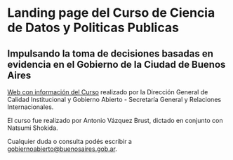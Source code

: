 # Landing page del Curso de Ciencia de Datos y Politicas Publicas
## Impulsando la toma de decisiones basadas en evidencia en el Gobierno de la Ciudad de Buenos Aires

[Web con información del Curso](https://datosgcba.github.io/curso-datos/) realizado por la Dirección General de Calidad Institucional y Gobierno Abierto - Secretaría General y Relaciones Internacionales.

El curso fue realizado por Antonio Vázquez Brust, dictado en conjunto con Natsumi Shokida.

Cualquier duda o consulta podés escribir a [gobiernoabierto@buenosaires.gob.ar](mailto:gobiernoabierto@buenosaires.gob.ar).
